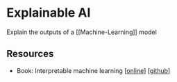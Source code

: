 # Explainable AI

Explain the outputs of a [[Machine-Learning]] model

## Resources

- Book: Interpretable machine learning [[online](https://christophm.github.io/interpretable-ml-book/)] [[github](https://github.com/christophM/interpretable-ml-book)]
